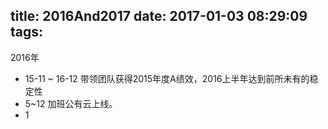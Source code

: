 title: 2016And2017
date: 2017-01-03 08:29:09
tags:
---

2016年


* 15-11 ~ 16-12 带领团队获得2015年度A绩效，2016上半年达到前所未有的稳定性
* 5~12 加班公有云上线。
* 1


